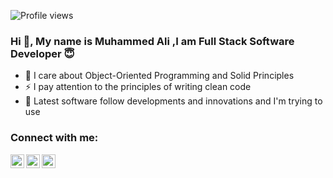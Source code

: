 ![Profile views](https://gpvc.arturio.dev/muhammedalitunc1412) 
### Hi 👋, My name is Muhammed Ali ,I am Full Stack Software Developer 😇 

- 🔭 I care about Object-Oriented Programming and Solid Principles
- ⚡ I pay attention to the principles of writing clean code
- 🥅 Latest software follow developments and innovations and I'm trying to use

### Connect with me:


[<img align="left" alt="codeSTACKr | Twitter" width="22px" src="https://cdn.jsdelivr.net/npm/simple-icons@v3/icons/twitter.svg" />][twitter]
[<img align="left" alt="codeSTACKr | LinkedIn" width="22px" src="https://cdn.jsdelivr.net/npm/simple-icons@v3/icons/linkedin.svg" />][linkedin]
[<img align="left" alt="codeSTACKr | Instagram" width="22px" src="https://cdn.jsdelivr.net/npm/simple-icons@v3/icons/instagram.svg" />][instagram]

<br />



[twitter]: https://twitter.com/MuhammedAli1412
[instagram]: https://www.instagram.com/muhammedalitunc76/
[linkedin]: https://www.linkedin.com/in/muhammed-ali-4141931ab/
[webdevplaylist]: https://www.youtube.com/playlist?list=PLkwxH9e_vrAJ0WbEsFA9W3I1W-g_BTsbt
[jsplaylist]: https://www.youtube.com/playlist?list=PLkwxH9e_vrALRJKu7wfXby3MKeflhTu6B
[cssplaylist]: https://www.youtube.com/playlist?list=PLkwxH9e_vrALSdvZuEh6gqQdmDoDIoqz4

